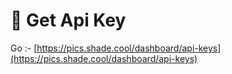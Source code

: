 # 🤩 Get Api Key

Go :- [https://pics.shade.cool/dashboard/api-keys](https://pics.shade.cool/dashboard/api-keys)

